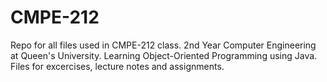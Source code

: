 # CMPE-212

Repo for all files used in CMPE-212 class. 2nd Year Computer Engineering at Queen's University. Learning Object-Oriented Programming using Java. Files for excercises, lecture notes and assignments.
